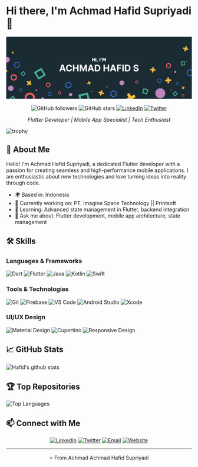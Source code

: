 # Hi there, I'm Achmad Hafid Supriyadi 👋

[![Hafid's GitHub Banner](./assets/my_banner.png)](https://mrhafid.my.id)

<p align="center">
  <img src="https://img.shields.io/github/followers/MrHafid?label=Follow%20Me&style=social" alt="GitHub followers">
  <img src="https://img.shields.io/github/stars/mrhafid?label=Stars&style=social" alt="GitHub stars">
  <a href="https://www.linkedin.com/in/mrhafid/"><img src="https://img.shields.io/badge/-LinkedIn-blue?style=flat-square&logo=LinkedIn&logoColor=white" alt="LinkedIn"></a>
  <a href="https://twitter.com/mrhafid007"><img src="https://img.shields.io/twitter/follow/mrhafid007?style=social" alt="Twitter"></a>
</p>

<p align="center">
  <em>Flutter Developer | Mobile App Specialist | Tech Enthusiast</em>
</p>

![trophy](https://github-profile-trophy.vercel.app/?username=mrhafid&theme=flat&row=1&margin-w=15)
<br />

## 🌟 About Me

Hello! I'm Achmad Hafid Supriyadi, a dedicated Flutter developer with a passion for creating seamless and high-performance mobile applications. I am enthusiastic about new technologies and love turning ideas into reality through code.

- 🌍 Based in: Indonesia
- 🔭 Currently working on: PT. Imagine Space Technology || Printsoft
- 🌱 Learning: Advanced state management in Flutter, backend integration
- 💬 Ask me about: Flutter development, mobile app architecture, state management

## 🛠️ Skills

### Languages & Frameworks
![Dart](https://img.shields.io/badge/Dart-0175C2?style=flat&logo=dart&logoColor=white)
![Flutter](https://img.shields.io/badge/Flutter-02569B?style=flat&logo=flutter&logoColor=white)
![Java](https://img.shields.io/badge/Java-007396?style=flat&logo=java&logoColor=white)
![Kotlin](https://img.shields.io/badge/Kotlin-0095D5?style=flat&logo=kotlin&logoColor=white)
![Swift](https://img.shields.io/badge/Php-FA7343?style=flat&logo=php&logoColor=white)

### Tools & Technologies
![Git](https://img.shields.io/badge/Git-F05032?style=flat&logo=git&logoColor=white)
![Firebase](https://img.shields.io/badge/Firebase-FFCA28?style=flat&logo=firebase&logoColor=white)
![VS Code](https://img.shields.io/badge/VS%20Code-007ACC?style=flat&logo=visual-studio-code&logoColor=white)
![Android Studio](https://img.shields.io/badge/Android%20Studio-3DDC84?style=flat&logo=android-studio&logoColor=white)
![Xcode](https://img.shields.io/badge/Xcode-1575F9?style=flat&logo=xcode&logoColor=white)

### UI/UX Design
![Material Design](https://img.shields.io/badge/Material%20Design-757575?style=flat&logo=material-design&logoColor=white)
![Cupertino](https://img.shields.io/badge/Cupertino-333333?style=flat&logo=apple&logoColor=white)
![Responsive Design](https://img.shields.io/badge/Responsive%20Design-4285F4?style=flat&logo=google&logoColor=white)


## 📈 GitHub Stats


  <img align="center" src="https://github-readme-stats.vercel.app/api?username=mrhafid&count_private=true&show_icons=true&include_all_commits=true&theme=algolia" alt="Hafid's github stats"/>


## 🏆 Top Repositories


  <img src="https://github-readme-stats.vercel.app/api/top-langs/?username=mrhafid&layout=compact&theme=radical" alt="Top Languages">


## 📫 Connect with Me

<p align="center">
  <a href="https://www.linkedin.com/in/mrhafid/"><img src="https://img.shields.io/badge/-LinkedIn-blue?style=for-the-badge&logo=LinkedIn&logoColor=white" alt="LinkedIn"></a>
  <a href="https://twitter.com/mrhafid007"><img src="https://img.shields.io/badge/-Twitter-blue?style=for-the-badge&logo=Twitter&logoColor=white" alt="Twitter"></a>
  <a href="mailto:achmadhafid668@gmail.com"><img src="https://img.shields.io/badge/-Email-D14836?style=for-the-badge&logo=Gmail&logoColor=white" alt="Email"></a>
  <a href="https://mrhafid.my.id"><img src="https://img.shields.io/badge/-Website-FF5722?style=for-the-badge&logo=Google-Chrome&logoColor=white" alt="Website"></a>
</p>

---

<p align="center">
 ⭐️ From Achmad <a href="https://github.com/mrhafid" style="text-decoration:none;">Achmad Hafid Supriyadi</a> 
</p>
